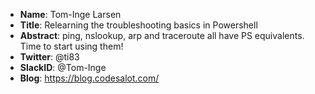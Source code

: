 * **Name**: Tom-Inge Larsen
* **Title**: Relearning the troubleshooting basics in Powershell
* **Abstract**: ping, nslookup, arp and traceroute all have PS equivalents. Time to start using them!
* **Twitter**: @ti83
* **SlackID**: @Tom-Inge
* **Blog**: https://blog.codesalot.com/
